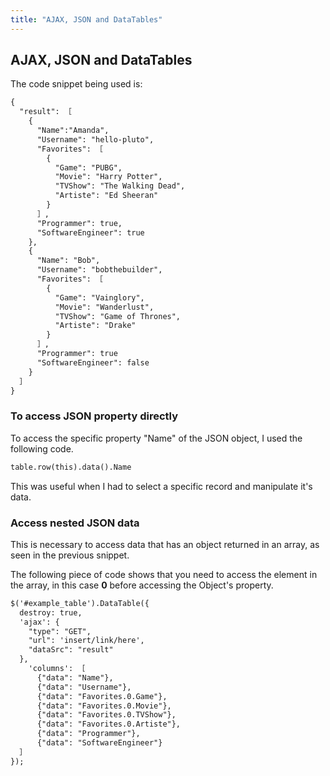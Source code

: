```yaml
---
title: "AJAX, JSON and DataTables"
---
```


## AJAX, JSON and DataTables

The code snippet being used is:
```markdown
{
  "result": ［
    {
      "Name":"Amanda",
      "Username": "hello-pluto",
      "Favorites": ［
        {
          "Game": "PUBG",
          "Movie": "Harry Potter",
          "TVShow": "The Walking Dead",
          "Artiste": "Ed Sheeran"
        }
      ］,
      "Programmer": true,
      "SoftwareEngineer": true
    },
    {
      "Name": "Bob",
      "Username": "bobthebuilder",
      "Favorites": ［
        {
          "Game": "Vainglory",
          "Movie": "Wanderlust",
          "TVShow": "Game of Thrones",
          "Artiste": "Drake"
        }
      ］,
      "Programmer": true
      "SoftwareEngineer": false
    }
  ］
}
```

### To access JSON property directly

To access the specific property "Name" of the JSON object, I used the following code.

```markdown
table.row(this).data().Name
```
This was useful when I had to select a specific record and manipulate it's data.

### Access nested JSON data

This is necessary to access data that has an object returned in an array, as seen in the previous snippet.

The following piece of code shows that you need to access the element in the array, in this case **0** before accessing the Object's property.

```markdown
$('#example_table').DataTable({
  destroy: true,
  'ajax': {
    "type": "GET",
    "url": 'insert/link/here',
    "dataSrc": "result"
  },
    'columns': ［
      {"data": "Name"},
      {"data": "Username"},                
      {"data": "Favorites.0.Game"},
      {"data": "Favorites.0.Movie"},
      {"data": "Favorites.0.TVShow"},
      {"data": "Favorites.0.Artiste"},
      {"data": "Programmer"},
      {"data": "SoftwareEngineer"}
  ］
});
```
